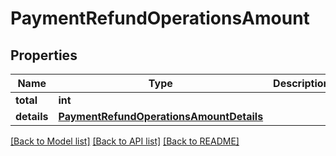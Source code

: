 # PaymentRefundOperationsAmount

## Properties
Name | Type | Description | Notes
------------ | ------------- | ------------- | -------------
**total** | **int** |  | [optional] 
**details** | [**PaymentRefundOperationsAmountDetails**](PaymentRefundOperationsAmountDetails.md) |  | [optional] 

[[Back to Model list]](../README.md#documentation-for-models) [[Back to API list]](../README.md#documentation-for-api-endpoints) [[Back to README]](../README.md)


